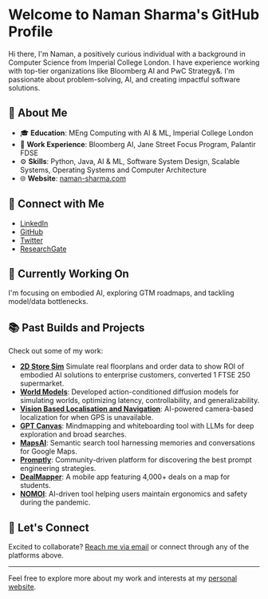 # Welcome to Naman Sharma's GitHub Profile

Hi there, I'm Naman, a positively curious individual with a background in Computer Science from Imperial College London. I have experience working with top-tier organizations like Bloomberg AI and PwC Strategy&. I'm passionate about problem-solving, AI, and creating impactful software solutions.

## 🌟 About Me

- 🎓 **Education**: MEng Computing with AI & ML, Imperial College London
- 💼 **Work Experience**: Bloomberg AI, Jane Street Focus Program, Palantir FDSE
- ⚙️ **Skills**: Python, Java, AI & ML, Software System Design, Scalable Systems, Operating Systems and Computer Architecture
- 🌐 **Website**: [naman-sharma.com](https://www.naman-sharma.com)

## 🔗 Connect with Me

- [LinkedIn](https://www.linkedin.com/in/namansharma5/)
- [GitHub](https://github.com/NamanSharma5/)
- [Twitter](https://twitter.com/Naman_Sharma5)
- [ResearchGate](https://www.researchgate.net/profile/Naman-Sharma-60/research)

## 🔭 Currently Working On
I'm focusing on embodied AI, exploring GTM roadmaps, and tackling model/data bottlenecks.

## 📚 Past Builds and Projects

Check out some of my work:

- **[2D Store Sim](https://naman-sharma.com/video/side%20by%20side%20human%20vs%20robots.mp4)** Simulate real floorplans and order data to show ROI of embodied AI solutions to enterprise customers, converted 1 FTSE 250 supermarket.
-  **[World Models](https://x.com/Naman_Sharma5/status/1809711579639726378)**: Developed action-conditioned diffusion models for simulating worlds, optimizing latency, controllability, and generalizability.
- **[Vision Based Localisation and Navigation](https://www.linkedin.com/posts/namansharma5_no-gps-no-problem-vision-based-localization-activity-7188306145986416640-ze2P?utm_source=share&utm_medium=member_desktop)**: AI-powered camera-based localization for when GPS is unavailable.
- **[GPT Canvas](https://www.linkedin.com/posts/namansharma5_gpt-canvas-unlocking-new-modalities-to-interface-activity-7143302823496093696-vy-L?utm_source=share&utm_medium=member_desktop)**: Mindmapping and whiteboarding tool with LLMs for deep exploration and broad searches.
- **[MapsAI](https://www.linkedin.com/posts/namansharma5_searching-for-a-place-but-dont-remember-activity-7124899965968998400-TYFp?utm_source=share&utm_medium=member_desktop)**: Semantic search tool harnessing memories and conversations for Google Maps.
- **[Promptly](https://www.linkedin.com/posts/namansharma5_how-many-times-have-you-gone-back-and-forth-activity-7112115560288542720-oM7l?utm_source=share&utm_medium=member_desktop)**: Community-driven platform for discovering the best prompt engineering strategies.
- **[DealMapper](https://dealmapper.app/)**: A mobile app featuring 4,000+ deals on a map for students.
- **[NOMOI](https://nomoi.org.uk/)**: AI-driven tool helping users maintain ergonomics and safety during the pandemic.

## 🚀 Let's Connect
Excited to collaborate? [Reach me via email](mailto:naman.angrish@yahoo.co.uk) or connect through any of the platforms above.

---

Feel free to explore more about my work and interests at my [personal website](https://www.naman-sharma.com/).
